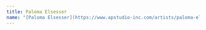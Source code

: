```yaml
---
title: Paloma Elsesser
name: "[Paloma Elsesser](https://www.apstudio-inc.com/artists/paloma-elsesser)"
---
```

